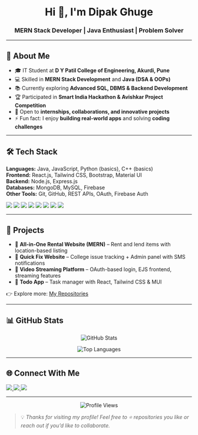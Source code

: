 <h1 align="center">Hi 👋, I'm Dipak Ghuge</h1>
<h3 align="center">MERN Stack Developer | Java Enthusiast | Problem Solver</h3>

---

## 🚀 About Me
- 🎓 IT Student at **D Y Patil College of Engineering, Akurdi, Pune**  
- 💻 Skilled in **MERN Stack Development** and **Java (DSA & OOPs)**  
- 📚 Currently exploring **Advanced SQL, DBMS & Backend Development**  
- 🏆 Participated in **Smart India Hackathon & Avishkar Project Competition**  
- 🤝 Open to **internships, collaborations, and innovative projects**  
- ⚡ Fun fact: I enjoy **building real-world apps** and solving **coding challenges**  

---

## 🛠️ Tech Stack
**Languages:** Java, JavaScript, Python (basics), C++ (basics)  
**Frontend:** React.js, Tailwind CSS, Bootstrap, Material UI  
**Backend:** Node.js, Express.js  
**Databases:** MongoDB, MySQL, Firebase  
**Other Tools:** Git, GitHub, REST APIs, OAuth, Firebase Auth  

<p>
  <img src="https://img.shields.io/badge/Java-ED8B00?style=for-the-badge&logo=java&logoColor=white" />
  <img src="https://img.shields.io/badge/JavaScript-F7DF1E?style=for-the-badge&logo=javascript&logoColor=black" />
  <img src="https://img.shields.io/badge/React-20232A?style=for-the-badge&logo=react&logoColor=61DAFB" />
  <img src="https://img.shields.io/badge/Node.js-339933?style=for-the-badge&logo=nodedotjs&logoColor=white" />
  <img src="https://img.shields.io/badge/MongoDB-47A248?style=for-the-badge&logo=mongodb&logoColor=white" />
  <img src="https://img.shields.io/badge/Express.js-404D59?style=for-the-badge" />
  <img src="https://img.shields.io/badge/MySQL-005C84?style=for-the-badge&logo=mysql&logoColor=white" />
  <img src="https://img.shields.io/badge/Firebase-FFCA28?style=for-the-badge&logo=firebase&logoColor=black" />
</p>

---

## 💼 Projects
- 🔹 **All-in-One Rental Website (MERN)** – Rent and lend items with location-based listing  
- 🔹 **Quick Fix Website** – College issue tracking + Admin panel with SMS notifications  
- 🔹 **Video Streaming Platform** – OAuth-based login, EJS frontend, streaming features  
- 🔹 **Todo App** – Task manager with React, Tailwind CSS & MUI  

👉 Explore more: [My Repositories](https://github.com/ghuge123?tab=repositories)

---

## 📊 GitHub Stats
<p align="center">
  <img src="https://github-readme-stats.vercel.app/api?username=ghuge123&show_icons=true&theme=radical&hide_border=true" alt="GitHub Stats" />
</p>
<p align="center">
  <img src="https://github-readme-stats.vercel.app/api/top-langs/?username=ghuge123&layout=compact&theme=radical&hide_border=true" alt="Top Languages" />
</p>

---

## 🌐 Connect With Me
<p>
  <a href="https://www.linkedin.com/in/dipak-ghuge-85231b259/">
    <img src="https://img.shields.io/badge/LinkedIn-Dipak%20Ghuge-blue?style=for-the-badge&logo=linkedin&logoColor=white" />
  </a>
  <a href="https://portfolio-tau-flame-34.vercel.app/">
    <img src="https://img.shields.io/badge/Portfolio-%20Website-green?style=for-the-badge&logo=vercel&logoColor=white" />
  </a>
  <a href="mailto:dipakghuge65@gmail.com">
    <img src="https://img.shields.io/badge/Email-dipakghuge65@gmail.com-red?style=for-the-badge&logo=gmail&logoColor=white" />
  </a>
</p>

---

<p align="center">
  <img src="https://komarev.com/ghpvc/?username=ghuge123&label=Profile%20Views&color=0e75b6&style=flat" alt="Profile Views" />
</p>

> 💡 *Thanks for visiting my profile! Feel free to ⭐ repositories you like or reach out if you’d like to collaborate.*
